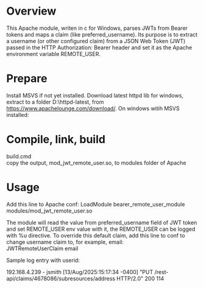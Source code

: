# Overview
This Apache module, writen in c for Windows, parses JWTs from Bearer tokens and maps a claim (like preferred_username). Its purpose is to extract a username (or other configured claim) from a JSON Web Token (JWT) passed in the HTTP Authorization: Bearer <token> header and set it as the Apache environment variable REMOTE_USER.
# Prepare
Install MSVS if not yet installed.
Download latest httpd lib for windows, extract to a folder D:\httpd-latest, from https://www.apachelounge.com/download/. 
On windows witih MSVS installed:

# Compile, link, build
build.cmd<br>
copy the output, mod_jwt_remote_user.so, to modules folder of Apache
# Usage
Add this line to Apache conf:
LoadModule bearer_remote_user_module modules/mod_jwt_remote_user.so

The module will read the value from preferred_username field of JWT token and set REMOTE_USER env value with it, the REMOTE_USER can be logged with %u directive.
To override this default claim, add this line to conf to change username claim to, for example,  email:<br>
JWTRemoteUserClaim  email<br>

Sample log entry with userid:

192.168.4.239 - jsmith [13/Aug/2025:15:17:34 -0400] "PUT /rest-api/claims/4678086/subresources/address HTTP/2.0" 200 114


